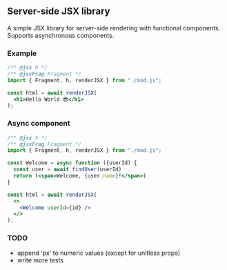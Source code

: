 ## Server-side JSX library

A simple JSX library for server-side rendering with functional components. Supports asynchronous components.

### Example
```jsx
/** @jsx h */
/** @jsxFrag Fragment */
import { Fragment, h, renderJSX } from "./mod.js";

const html = await renderJSX(
  <h1>Hello World 😎</h1>
);
```

### Async component
```jsx
/** @jsx h */
/** @jsxFrag Fragment */
import { Fragment, h, renderJSX } from "./mod.js";

const Welcome = async function ({userId) {
  const user = await findUser(userId)
  return (<span>Welcome, {user.name}!</span>)
}

const html = await renderJSX(
  <>
    <Welcome userId={id} />
  </>
);
```

### TODO
- append 'px' to numeric values (except for unitless props)
- write more tests

